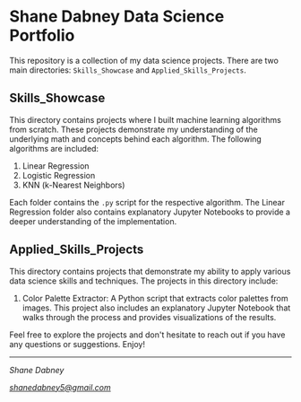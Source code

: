 # Shane Dabney Data Science Portfolio

This repository is a collection of my data science projects. There are two main directories: `Skills_Showcase` and `Applied_Skills_Projects`.

## Skills_Showcase

This directory contains projects where I built machine learning algorithms from scratch. These projects demonstrate my understanding of the underlying math and concepts behind each algorithm. The following algorithms are included:

1. Linear Regression
2. Logistic Regression
3. KNN (k-Nearest Neighbors)

Each folder contains the `.py` script for the respective algorithm. The Linear Regression folder also contains explanatory Jupyter Notebooks to provide a deeper understanding of the implementation.

## Applied_Skills_Projects

This directory contains projects that demonstrate my ability to apply various data science skills and techniques. The projects in this directory include:

1. Color Palette Extractor: A Python script that extracts color palettes from images. This project also includes an explanatory Jupyter Notebook that walks through the process and provides visualizations of the results.


  

Feel free to explore the projects and don't hesitate to reach out if you have any questions or suggestions. Enjoy!

---

*Shane Dabney*

*shanedabney5@gmail.com*

